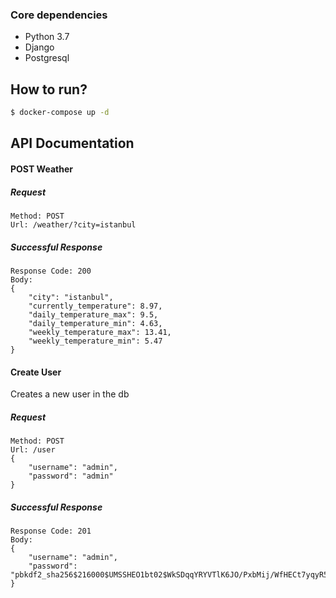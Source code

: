 ### Core dependencies
  - Python 3.7
  - Django
  - Postgresql

## How to run?
```sh
$ docker-compose up -d
```

## API Documentation
#### POST Weather

##### Request
```
Method: POST
Url: /weather/?city=istanbul
```
##### Successful Response
```
Response Code: 200
Body:   
{
    "city": "istanbul",
    "currently_temperature": 8.97,
    "daily_temperature_max": 9.5,
    "daily_temperature_min": 4.63,
    "weekly_temperature_max": 13.41,
    "weekly_temperature_min": 5.47
}
```
#### Create User
Creates a new user in the db
##### Request
```
Method: POST
Url: /user
{
    "username": "admin",
    "password": "admin"
}
```
##### Successful Response
```
Response Code: 201
Body:   
{
    "username": "admin",
    "password": "pbkdf2_sha256$216000$UMSSHEO1bt02$WkSDqqYRYVTlK6JO/PxbMij/WfHECt7yqyR5MQJMKBw="
}
```